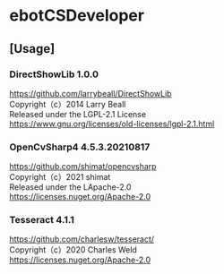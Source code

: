 # ebotCSDeveloper

## [Usage]
### DirectShowLib 1.0.0
https://github.com/larrybeall/DirectShowLib  
Copyright（c）2014 Larry Beall  
Released under the LGPL-2.1 License  
https://www.gnu.org/licenses/old-licenses/lgpl-2.1.html

### OpenCvSharp4 4.5.3.20210817
https://github.com/shimat/opencvsharp  
Copyright（c）2021 shimat  
Released under the LApache-2.0  
https://licenses.nuget.org/Apache-2.0

### Tesseract 4.1.1
https://github.com/charlesw/tesseract/  
Copyright（c）2020 Charles Weld  
https://licenses.nuget.org/Apache-2.0  
